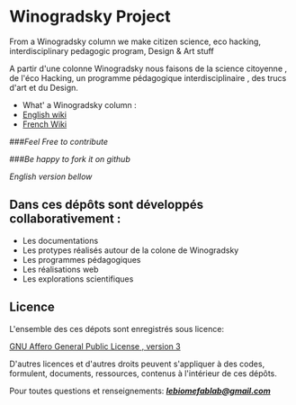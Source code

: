 # Winogradsky Project

From a Winogradsky column we make citizen science, eco hacking, interdisciplinary pedagogic program, Design &amp; Art stuff

A partir d'une colonne Winogradsky nous faisons de la science citoyenne , de l'éco Hacking, un programme pédagogique interdisciplinaire , des trucs d'art et du Design.

* What' a Winogradsky column :
 * [English wiki](https://en.wikipedia.org/wiki/Winogradsky_column)
 * [French Wiki](https://fr.wikipedia.org/wiki/Colonne_de_Winogradsky)

###_Feel Free to contribute_

###_Be happy to fork it on github_

_English version bellow_

## Dans ces dépôts sont développés collaborativement :

* Les documentations
* Les protypes réalisés autour de la colone de Winogradsky
* Les programmes pédagogiques
* Les réalisations web
* Les explorations scientifiques

## Licence

L'ensemble des ces dépots sont enregistrés sous licence:

[GNU Affero General Public License , version 3](https://fr.wikipedia.org/wiki/GNU_Affero_General_Public_License)

D'autres licences et d'autres droits peuvent s'appliquer à des codes, formulent, documents, ressources, contenus à l'intérieur de ces dépôts.

Pour toutes questions et renseignements: _**lebiomefablab@gmail.com**_

